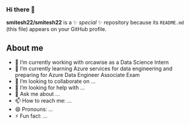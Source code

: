 ### Hi there 👋


**smitesh22/smitesh22** is a ✨ _special_ ✨ repository because its `README.md` (this file) appears on your GitHub profile.

## About me 

- 🔭 I’m currently working with orcawise as a Data Science Intern
- 🌱 I’m currently learning Azure services for data engineering and preparing for Azure Data Engineer Associate Exam
- 👯 I’m looking to collaborate on ...
- 🤔 I’m looking for help with ...
- 💬 Ask me about ...
- 📫 How to reach me: ...
- 😄 Pronouns: ...
- ⚡ Fun fact: ...

